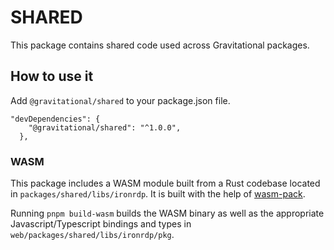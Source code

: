 # SHARED

This package contains shared code used across Gravitational packages.

## How to use it

Add `@gravitational/shared` to your package.json file.

```
"devDependencies": {
    "@gravitational/shared": "^1.0.0",
  },
```

### WASM

This package includes a WASM module built from a Rust codebase located in `packages/shared/libs/ironrdp`.
It is built with the help of [wasm-pack](https://github.com/rustwasm/wasm-pack).

Running `pnpm build-wasm` builds the WASM binary as well as the appropriate Javascript/Typescript
bindings and types in `web/packages/shared/libs/ironrdp/pkg`.